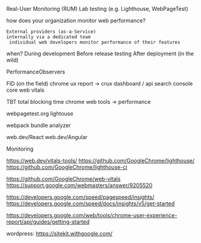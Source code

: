 Real-User Monitoring (RUM)
Lab testing (e.g. Lighthouse, WebPageTest)

how does your organization monitor web performance?

    External providers (as-a-Service)
    internally via a dedicated team
     individual web developers monitor performance of their features

when?
During development
Before release testing
After deployment (in the wild)

PerformanceObservers

FID (on the field)
chrome ux report -> crux dashboard / api
search console core web vitals

TBT total blocking time
chrome web tools -> performance

webpagetest.org
lightouse

webpack bundle analyzer

web.dev/React
web.dev/Angular

Monitoring

https://web.dev/vitals-tools/
https://github.com/GoogleChrome/lighthouse/
https://github.com/GoogleChrome/lighthouse-ci

https://github.com/GoogleChrome/web-vitals
https://support.google.com/webmasters/answer/9205520

https://developers.google.com/speed/pagespeed/insights/
https://developers.google.com/speed/docs/insights/v5/get-started

https://developers.google.com/web/tools/chrome-user-experience-report/api/guides/getting-started

wordpress:
https://sitekit.withgoogle.com/

